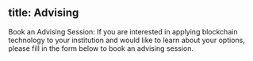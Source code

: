 title: Advising
---
Book an Advising Session: If you are interested in applying blockchain technology to your institution and would like to learn about your options, please fill in the form below to book an advising session.
